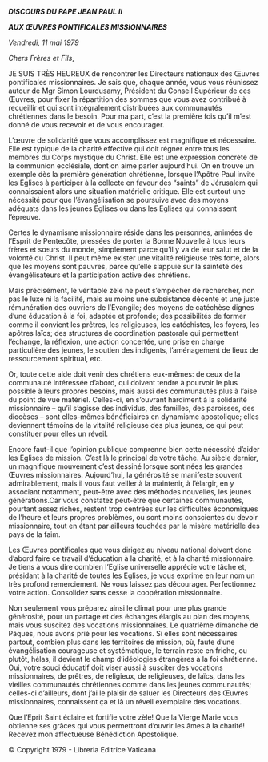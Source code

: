***DISCOURS DU PAPE JEAN PAUL II***

***AUX ŒUVRES PONTIFICALES MISSIONNAIRES***

*Vendredi, 11 mai 1979*

*Chers Frères et Fils*,

JE SUIS TRÈS HEUREUX de rencontrer les Directeurs nationaux des Œuvres pontificales missionnaires. Je sais que, chaque année, vous vous réunissez autour de Mgr Simon Lourdusamy, Président du Conseil Supérieur de ces Œuvres, pour fixer la répartition des sommes que vous avez contribué à recueillir et qui sont intégralement distribuées aux communautés chrétiennes dans le besoin. Pour ma part, c’est la première fois qu’il m’est donné de vous recevoir et de vous encourager.

L’œuvre de solidarité que vous accomplissez est magnifique et nécessaire. Elle est typique de la charité effective qui doit régner entre tous les membres du Corps mystique du Christ. Elle est une expression concrète de la communion ecclésiale, dont on aime parler aujourd’hui. On en trouve un exemple dès la première génération chrétienne, lorsque l’Apôtre Paul invite les Eglises à participer à la collecte en faveur des “saints” de Jérusalem qui connaissaient alors une situation matérielle critique. Elle est surtout une nécessité pour que l’évangélisation se poursuive avec des moyens adéquats dans les jeunes Eglises ou dans les Eglises qui connaissent l’épreuve.

Certes le dynamisme missionnaire réside dans les personnes, animées de l’Esprit de Pentecôte, pressées de porter la Bonne Nouvelle à tous leurs frères et sœurs du monde, simplement parce qu’il y va de leur salut et de la volonté du Christ. Il peut même exister une vitalité religieuse très forte, alors que les moyens sont pauvres, parce qu’elle s’appuie sur la sainteté des évangélisateurs et la participation active des chrétiens.

Mais précisément, le véritable zèle ne peut s’empêcher de rechercher, non pas le luxe ni la facilité, mais au moins une subsistance décente et une juste rémunération des ouvriers de l’Evangile; des moyens de catéchèse dignes d’une éducation à la foi, adaptée et profonde; des possibilités de former comme il convient les prêtres, les religieuses, les catéchistes, les foyers, les apôtres laïcs; des structures de coordination pastorale qui permettent l’échange, la réflexion, une action concertée, une prise en charge particulière des jeunes, le soutien des indigents, l’aménagement de lieux de ressourcement spiritual, etc.

Or, toute cette aide doit venir des chrétiens eux-mêmes: de ceux de la communauté intéressée d’abord, qui doivent tendre à pourvoir le plus possible à leurs propres besoins, mais aussi des communautés plus à l’aise du point de vue matériel. Celles-ci, en s’ouvrant hardiment à la solidarité missionnaire – qu’il s’agisse des individus, des familles, des paroisses, des diocèses – sont elles-mêmes bénéficiaires en dynamisme apostolique; elles deviennent témoins de la vitalité religieuse des plus jeunes, ce qui peut constituer pour elles un réveil.

Encore faut-il que l’opinion publique comprenne bien cette nécessité d’aider les Eglises de mission. C’est là le principal de votre tâche. Au siècle dernier, un magnifique mouvement c’est dessiné lorsque sont nées les grandes Œuvres missionnaires. Aujourd’hui, la générosité se manifeste souvent admirablement, mais il vous faut veiller à la maintenir, à l’élargir, en y associant notamment, peut-être avec des méthodes nouvelles, les jeunes générations.Car vous constatez peut-être que certaines communautés, pourtant assez riches, restent trop centrées sur les difficultés économiques de l’heure et leurs propres problèmes, ou sont moins conscientes du devoir missionnaire, tout en étant par ailleurs touchées par la misère matérielle des pays de la faim.

Les Œuvres pontificales que vous dirigez au niveau national doivent donc d’abord faire ce travail d’éducation à la charité, et à la charité missionnaire. Je tiens à vous dire combien l’Eglise universelle apprécie votre tâche et, présidant à la charité de toutes les Eglises, je vous exprime en leur nom un très profond remerciement. Ne vous laissez pas décourager. Perfectionnez votre action. Consolidez sans cesse la coopération missionnaire.

Non seulement vous préparez ainsi le climat pour une plus grande générosité, pour un partage et des échanges élargis au plan des moyens, mais vous suscitez des vocations missionnaires. Le quatrième dimanche de Pâques, nous avons prié pour les vocations. Si elles sont nécessaires partout, combien plus dans les territoires de mission, où, faute d’une évangélisation courageuse et systématique, le terrain reste en friche, ou plutôt, hélas, il devient le champ d’idéologies étrangères à la foi chrétienne. Oui, votre souci éducatif doit viser aussi à susciter des vocations missionnaires, de prêtres, de religieux, de religieuses, de laïcs, dans les vieilles communautés chrétiennes comme dans les jeunes communautés; celles-ci d’ailleurs, dont j’ai le plaisir de saluer les Directeurs des Œuvres missionnaires, connaissent ça et là un réveil exemplaire des vocations.

Que l’Eprit Saint éclaire et fortifie votre zèle! Que la Vierge Marie vous obtienne ses grâces qui vous permettront d’ouvrir les âmes à la charité! Recevez mon affectueuse Bénédiction Apostolique.

© Copyright 1979 - Libreria Editrice Vaticana